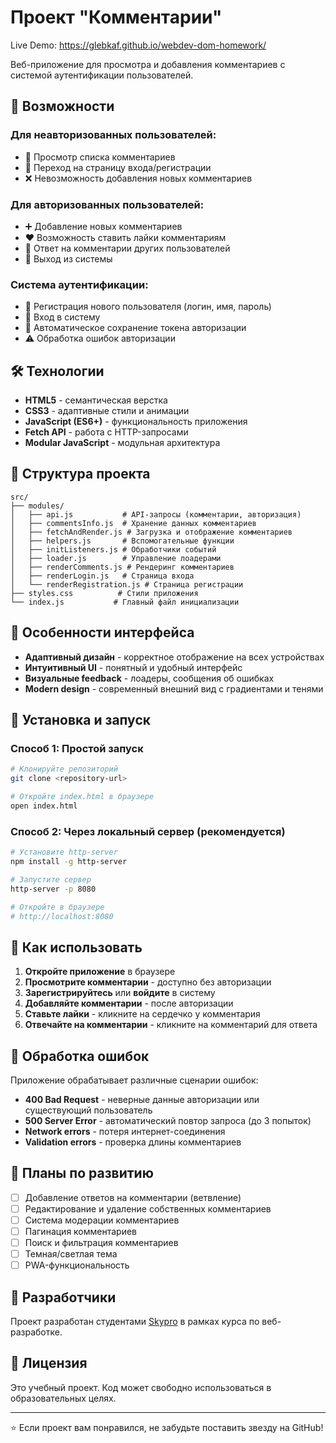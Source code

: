 # Проект "Комментарии"

Live Demo: https://glebkaf.github.io/webdev-dom-homework/

Веб-приложение для просмотра и добавления комментариев с системой аутентификации пользователей.

## 🚀 Возможности

### Для неавторизованных пользователей:
- 📝 Просмотр списка комментариев
- 🔐 Переход на страницу входа/регистрации
- ❌ Невозможность добавления новых комментариев

### Для авторизованных пользователей:
- ➕ Добавление новых комментариев
- ❤️ Возможность ставить лайки комментариям
- 💬 Ответ на комментарии других пользователей
- 🚪 Выход из системы

### Система аутентификации:
- 📲 Регистрация нового пользователя (логин, имя, пароль)
- 🔑 Вход в систему
- 🔐 Автоматическое сохранение токена авторизации
- ⚠️ Обработка ошибок авторизации

## 🛠 Технологии

- **HTML5** - семантическая верстка
- **CSS3** - адаптивные стили и анимации
- **JavaScript (ES6+)** - функциональность приложения
- **Fetch API** - работа с HTTP-запросами  
- **Modular JavaScript** - модульная архитектура

## 📁 Структура проекта

```
src/
├── modules/
│   ├── api.js           # API-запросы (комментарии, авторизация)
│   ├── commentsInfo.js  # Хранение данных комментариев
│   ├── fetchAndRender.js # Загрузка и отображение комментариев
│   ├── helpers.js       # Вспомогательные функции
│   ├── initListeners.js # Обработчики событий
│   ├── loader.js        # Управление лоадерами
│   ├── renderComments.js # Рендеринг комментариев
│   ├── renderLogin.js   # Страница входа
│   └── renderRegistration.js # Страница регистрации
├── styles.css          # Стили приложения
└── index.js           # Главный файл инициализации
```

## 🎨 Особенности интерфейса

- **Адаптивный дизайн** - корректное отображение на всех устройствах
- **Интуитивный UI** - понятный и удобный интерфейс
- **Визуальные feedback** - лоадеры, сообщения об ошибках
- **Modern design** - современный внешний вид с градиентами и тенями

## 🔧 Установка и запуск

### Способ 1: Простой запуск
```bash
# Клонируйте репозиторий
git clone <repository-url>

# Откройте index.html в браузере
open index.html
```

### Способ 2: Через локальный сервер (рекомендуется)
```bash
# Установите http-server
npm install -g http-server

# Запустите сервер
http-server -p 8080

# Откройте в браузере
# http://localhost:8080
```

## 📝 Как использовать

1. **Откройте приложение** в браузере
2. **Просмотрите комментарии** - доступно без авторизации
3. **Зарегистрируйтесь** или **войдите** в систему
4. **Добавляйте комментарии** - после авторизации
5. **Ставьте лайки** - кликните на сердечко у комментария
6. **Отвечайте на комментарии** - кликните на комментарий для ответа

## 🐛 Обработка ошибок

Приложение обрабатывает различные сценарии ошибок:

- **400 Bad Request** - неверные данные авторизации или существующий пользователь
- **500 Server Error** - автоматический повтор запроса (до 3 попыток)
- **Network errors** - потеря интернет-соединения
- **Validation errors** - проверка длины комментариев

## 🔮 Планы по развитию

- [ ] Добавление ответов на комментарии (ветвление)
- [ ] Редактирование и удаление собственных комментариев
- [ ] Система модерации комментариев
- [ ] Пагинация комментариев
- [ ] Поиск и фильтрация комментариев
- [ ] Темная/светлая тема
- [ ] PWA-функциональность

## 👥 Разработчики

Проект разработан студентами [Skypro](https://sky.pro/) в рамках курса по веб-разработке.

## 📄 Лицензия

Это учебный проект. Код может свободно использоваться в образовательных целях.

---

⭐ Если проект вам понравился, не забудьте поставить звезду на GitHub!

